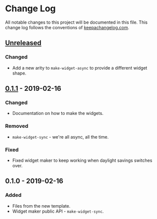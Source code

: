 # Change Log
All notable changes to this project will be documented in this file. This change log follows the conventions of [keepachangelog.com](http://keepachangelog.com/).

## [Unreleased]
### Changed
- Add a new arity to `make-widget-async` to provide a different widget shape.

## [0.1.1] - 2019-02-16
### Changed
- Documentation on how to make the widgets.

### Removed
- `make-widget-sync` - we're all async, all the time.

### Fixed
- Fixed widget maker to keep working when daylight savings switches over.

## 0.1.0 - 2019-02-16
### Added
- Files from the new template.
- Widget maker public API - `make-widget-sync`.

[Unreleased]: https://github.com/your-name/foo/compare/0.1.1...HEAD
[0.1.1]: https://github.com/your-name/foo/compare/0.1.0...0.1.1
